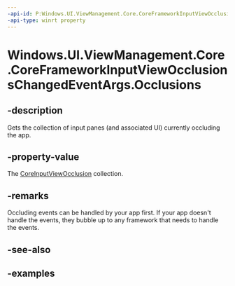 ```yaml
---
-api-id: P:Windows.UI.ViewManagement.Core.CoreFrameworkInputViewOcclusionsChangedEventArgs.Occlusions
-api-type: winrt property
---
```


# Windows.UI.ViewManagement.Core.CoreFrameworkInputViewOcclusionsChangedEventArgs.Occlusions

<!--
public System.Collections.Generic.IReadOnlyList<Windows.UI.ViewManagement.Core.CoreInputViewOcclusion> Occlusions { get; }
-->

## -description

Gets the collection of input panes (and associated UI) currently occluding the app.

## -property-value

The [CoreInputViewOcclusion](coreinputviewocclusion.md) collection.

## -remarks

Occluding events can be handled by your app first. If your app doesn't handle the events, they bubble up to any framework that needs to handle the events.

## -see-also

## -examples
